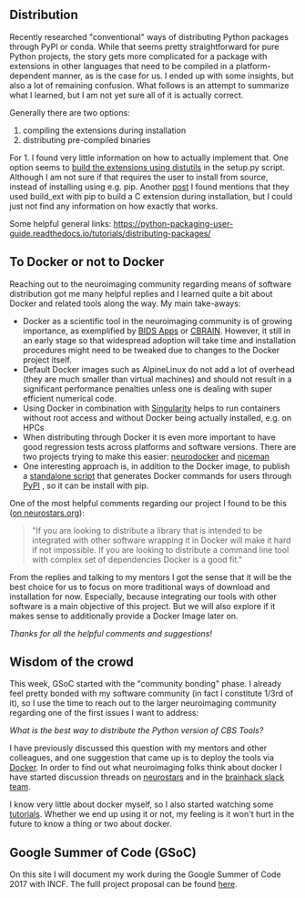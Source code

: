 ## Distribution

Recently researched "conventional" ways of distributing Python packages through PyPI or conda. While that seems pretty straightforward for pure Python projects, the story gets more complicated for a package with extensions in other languages that need to be compiled in a platform-dependent manner, as is the case for us. I ended up with some insights, but also a lot of remaining confusion. What follows is an attempt to summarize what I learned, but I am not yet sure all of it is actually correct.

Generally there are two options: 
1. compiling the extensions during installation
2. distributing pre-compiled binaries

For 1. I found very little information on how to actually implement that. One option seems to [build the extensions using distutils](https://docs.python.org/2/extending/building.html) in the setup.py script. Although I am not sure if that requires the user to install from source, instead of installing using e.g. pip. Another [post](https://stackoverflow.com/questions/31380578/how-to-avoid-building-c-library-with-my-python-package) I found mentions that they used build_ext with pip to build a C extension during installation, but I could just not find any information on how exactly that works.

Some helpful general links:
https://python-packaging-user-guide.readthedocs.io/tutorials/distributing-packages/


## To Docker or not to Docker

Reaching out to the neuroimaging community regarding means of software distribution got me many helpful replies and I learned quite a bit about Docker and related tools along the way. My main take-aways:

* Docker as a scientific tool in the neuroimaging community is of growing importance, as exemplified by [BIDS Apps](http://bids-apps.neuroimaging.io/) or [CBRAIN](http://natacha-beck.github.io/cbrain_docker/#/). However, it still in an early stage so that widespread adoption will take time and installation procedures might need to be tweaked due to changes to the Docker project itself.
* Default Docker images such as AlpineLinux do not add a lot of overhead (they are much smaller than virtual machines) and should not result in a significant performance penalties unless one is dealing with super efficient numerical code.
* Using Docker in combination with [Singularity](http://singularity.lbl.gov/) helps to run containers without root access and without Docker being actually installed, e.g. on HPCs
* When distributing through Docker it is even more important to have good regression tests across platforms and software versions. There are two projects trying to make this easier: [neurodocker](https://github.com/kaczmarj/neurodocker) and [niceman](https://github.com/ReproNim/niceman)
* One interesting approach is, in addition to the Docker image, to publish a [standalone script](https://github.com/poldracklab/fmriprep/blob/master/wrapper/fmriprep_docker.py) that generates Docker commands for users through [PyPI](https://pypi.python.org/pypi/fmriprep-docker) , so it can be install with pip.

One of the most helpful comments regarding our project I found to be this ([on neurostars.org](https://neurostars.org/t/using-docker-to-distribute-highres-neuroimaging-software/442/2?u=juhuntenburg)):

>"If you are looking to distribute a library that is intended to be integrated with other software wrapping it in Docker will make it hard if not impossible. If you are looking to distribute a command line tool with complex set of dependencies Docker is a good fit." 

From the replies and talking to my mentors I got the sense that it will be the best choice for us to focus on more traditional ways of download and installation for now. Especially, because integrating our tools with other software is a main objective of this project. But we will also explore if it makes sense to additionally provide a Docker Image later on.

*Thanks for all the helpful comments and suggestions!*


## Wisdom of the crowd

This week, GSoC started with the "community bonding" phase. I already feel pretty bonded with my software community (in fact I constitute 1/3rd of it), so I use the time to reach out to the larger neuroimaging community regarding one of the first issues I want to address: 

*What is the best way to distribute the Python version of CBS Tools?*

I have previously discussed this question with my mentors and other colleagues, and one suggestion that came up is to deploy the tools via [Docker](https://www.docker.com/). In order to find out what neuroimaging folks think about docker I have started discussion threads on [neurostars](https://neurostars.org/t/using-docker-to-distribute-highres-neuroimaging-software/442) and in the [brainhack slack team](https://brainhack-slack-invite.herokuapp.com/). 

I know very little about docker myself, so I also started watching some [tutorials](https://www.youtube.com/playlist?list=PLoYCgNOIyGAAzevEST2qm2Xbe3aeLFvLc). Whether we end up using it or not, my feeling is it won't hurt in the future to know a thing or two about docker. 


## Google Summer of Code (GSoC)

On this site I will document my work during the Google Summer of Code 2017 with INCF. The fulll project proposal can be found [here](https://docs.google.com/document/d/1lkcTpcYT1r1qwh4GwccyWjY3cq2VZ89AlQoKa4Fd2aQ/edit?usp=sharing).


